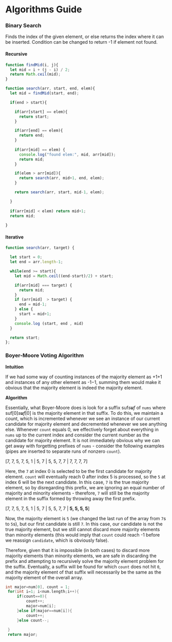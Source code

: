 # Algorithms Guide



### Binary Search

Finds the index of the given element, or else returns the index where it can be inserted. Condition can be changed to return -1 if element not found.

#### Recursive

```js
function findMid(i, j){
  let mid = i + (j - i) / 2;
  return Math.ceil(mid);
}

function search(arr, start, end, elem){  
  let mid = findMid(start, end);

  if(end > start){

    if(arr[start] == elem){
      return start;
    }

    if(arr[end] == elem){
      return end;
    }
  
    if(arr[mid] == elem) {
      console.log("found elem:", mid, arr[mid]);
      return mid;
    }

    if(elem > arr[mid]){
      return search(arr, mid+1, end, elem);
    }

    return search(arr, start, mid-1, elem);

  }
  
  if(arr[mid] < elem) return mid+1;
  return mid;
  
}
```



#### Iterative

```js
function search(arr, target) {

  let start = 0;
  let end = arr.length-1;

  while(end >= start){
    let mid = Math.ceil((end-start)/2) + start;

    if(arr[mid] === target) {
      return mid;
    } 
    if (arr[mid]  > target) {
      end = mid-1;
    } else {
      start = mid+1;
    }
    console.log (start, end , mid)
  }

  return start;
};
```



### Boyer-Moore Voting Algorithm

**Intuition**

If we had some way of counting instances of the majority element as +1+1 and instances of any other element as -1−1, summing them would make it obvious that the majority element is indeed the majority element.

**Algorithm**

Essentially, what Boyer-Moore does is look for a suffix suf*s**u**f* of `nums` where suf[0]*s**u**f*[0] is the majority element in that suffix. To do this, we maintain a count, which is incremented whenever we see an instance of our current candidate for majority element and decremented whenever we see anything else. Whenever `count` equals 0, we effectively forget about everything in `nums` up to the current index and consider the current number as the candidate for majority element. It is not immediately obvious why we can get away with forgetting prefixes of `nums` - consider the following examples (pipes are inserted to separate runs of nonzero `count`).

[7, 7, 5, 7, 5, 1 | 5, 7 | 5, 5, 7, 7 | 7, 7, 7, 7]

Here, the `7` at index 0 is selected to be the first candidate for majority element. `count` will eventually reach 0 after index 5 is processed, so the `5` at index 6 will be the next candidate. In this case, `7` is the true majority element, so by disregarding this prefix, we are ignoring an equal number of majority and minority elements - therefore, `7` will still be the majority element in the suffix formed by throwing away the first prefix.

[7, 7, 5, 7, 5, 1 | 5, 7 | 5, 5, 7, 7 | **5, 5, 5, 5**]

Now, the majority element is `5` (we changed the last run of the array from `7`s to `5`s), but our first candidate is still `7`. In this case, our candidate is not the true majority element, but we still cannot discard more majority elements than minority elements (this would imply that `count` could reach -1 before we reassign `candidate`, which is obviously false).

Therefore, given that it is impossible (in both cases) to discard more majority elements than minority elements, we are safe in discarding the prefix and attempting to recursively solve the majority element problem for the suffix. Eventually, a suffix will be found for which `count` does not hit `0`, and the majority element of that suffix will necessarily be the same as the majority element of the overall array.

```cpp
int major=num[0], count = 1;
 for(int i=1; i<num.length;i++){
     if(count==0){
         count++;
         major=num[i];
     }else if(major==num[i]){
         count++;
     }else count--;
    
 }
 return major;
```


